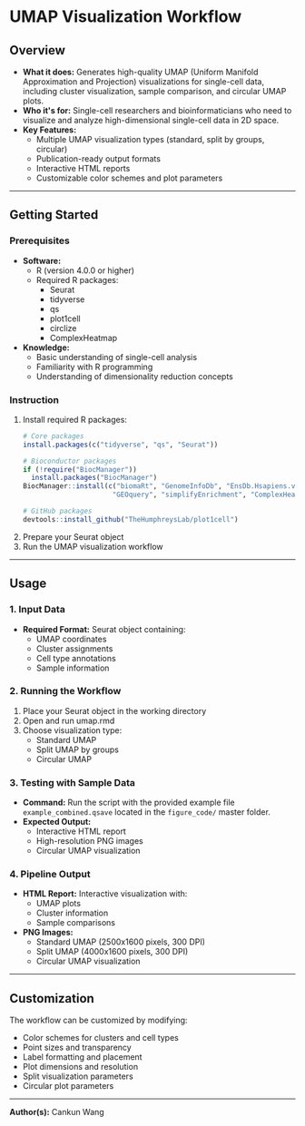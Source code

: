 # UMAP Visualization Workflow

## Overview

- **What it does:** Generates high-quality UMAP (Uniform Manifold Approximation and Projection) visualizations for single-cell data, including cluster visualization, sample comparison, and circular UMAP plots.
- **Who it's for:** Single-cell researchers and bioinformaticians who need to visualize and analyze high-dimensional single-cell data in 2D space.
- **Key Features:**
  - Multiple UMAP visualization types (standard, split by groups, circular)
  - Publication-ready output formats
  - Interactive HTML reports
  - Customizable color schemes and plot parameters

---

## Getting Started

### Prerequisites

- **Software:** 
  - R (version 4.0.0 or higher)
  - Required R packages: 
    - Seurat
    - tidyverse
    - qs
    - plot1cell
    - circlize
    - ComplexHeatmap
- **Knowledge:** 
  - Basic understanding of single-cell analysis
  - Familiarity with R programming
  - Understanding of dimensionality reduction concepts

### Instruction

1. Install required R packages:
   ```R
   # Core packages
   install.packages(c("tidyverse", "qs", "Seurat"))
   
   # Bioconductor packages
   if (!require("BiocManager"))
     install.packages("BiocManager")
   BiocManager::install(c("biomaRt", "GenomeInfoDb", "EnsDb.Hsapiens.v86", 
                         "GEOquery", "simplifyEnrichment", "ComplexHeatmap"))
   
   # GitHub packages
   devtools::install_github("TheHumphreysLab/plot1cell")
   ```
2. Prepare your Seurat object
3. Run the UMAP visualization workflow

---

## Usage

### 1. Input Data

- **Required Format:** Seurat object containing:
  - UMAP coordinates
  - Cluster assignments
  - Cell type annotations
  - Sample information

### 2. Running the Workflow

1. Place your Seurat object in the working directory
2. Open and run umap.rmd
3. Choose visualization type:
   - Standard UMAP
   - Split UMAP by groups
   - Circular UMAP

### 3. Testing with Sample Data

- **Command:** Run the script with the provided example file `example_combined.qsave` located in the `figure_code/` master folder.
- **Expected Output:** 
  - Interactive HTML report
  - High-resolution PNG images
  - Circular UMAP visualization

### 4. Pipeline Output

- **HTML Report:** Interactive visualization with:
  - UMAP plots
  - Cluster information
  - Sample comparisons
- **PNG Images:**
  - Standard UMAP (2500x1600 pixels, 300 DPI)
  - Split UMAP (4000x1600 pixels, 300 DPI)
  - Circular UMAP visualization

---

## Customization

The workflow can be customized by modifying:
- Color schemes for clusters and cell types
- Point sizes and transparency
- Label formatting and placement
- Plot dimensions and resolution
- Split visualization parameters
- Circular plot parameters

---

**Author(s):** Cankun Wang
